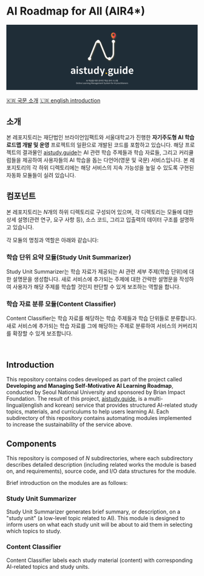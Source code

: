 # AI Roadmap for All (AIR4*)
<a href="#">
  <img src="/img/banner.png" url= width="100%" height="auto">
  </a>

[🇰🇷 국문 소개](#소개) [🇱🇷 english introduction](#introduction)

## 소개
본 레포지토리는 재단법인 브라이언임팩트와 서울대학교가 진행한 **자기주도형 AI 학습 로드맵 개발 및 운영** 프로젝트의 일환으로 개발된 코드를 포함하고 있습니다.
해당 프로젝트의 결과물인 [aistudy.guide](http://aistudy.guide:3000)는 AI 관련 학습 주제들과 학습 자료들, 그리고 커리큘럼들을 제공하여 사용자들의 AI 학습을 돕는 다언어(영문 및 국문) 서비스입니다.
본 레포지토리의 각 하위 디렉토리에는 해당 서비스의 지속 가능성을 높일 수 있도록 구현된 자동화 모듈들이 실려 있습니다.

## 컴포넌트
본 레포지토리는 *N*개의 하위 디렉토리로 구성되어 있으며, 각 디렉토리는 모듈에 대한 상세 설명(관련 연구, 요구 사항 등), 소스 코드, 그리고 입출력의 데이터 구조를 설명하고 있습니다.

각 모듈의 명칭과 역할은 아래와 같습니다:

### 학습 단위 요약 모듈(Study Unit Summarizer)
Study Unit Summarizer는 학습 자료가 제공되는 AI 관련 세부 주제(학습 단위)에 대한 설명문을 생성합니다.
새로 서비스에 추가되는 주제에 대한 간략한 설명문을 작성하여 사용자가 해당 주제를 학습할 것인지 판단할 수 있게 보조하는 역할을 합니다.

### 학습 자료 분류 모듈(Content Classifier)
Content Classifier는 학습 자료를 해당하는 학습 주제들과 학습 단위들로 분류합니다.
새로 서비스에 추가되는 학습 자료를 그에 해당하는 주제로 분류하여 서비스의 커버리지를 확장할 수 있게 보조합니다.

<br>

## Introduction
This repository contains codes developed as part of the project called **Developing and Managing Self-Motivative AI Learning Roadmap**, conducted by Seoul National University and sponsored by Brian Impact Foundation.
The result of this project, [aistudy.guide](http://aistudy.guide:3000), is a multi-lingual(english and korean) service that provides structured AI-related study topics, materials, and curriculums to help users learning AI.
Each subdirectory of this repository contains automating modules implemented to increase the sustainability of the service above.

## Components
This repository is composed of *N* subdirectories, where each subdirectory describes detailed description (including related works the module is based on, and requirements), source code, and I/O data structures for the module.

Brief introduction on the modules are as follows:

### Study Unit Summarizer
Study Unit Summarizer generates brief summary, or description, on a "study unit" (a low-level topic related to AI).
This module is designed to inform users on what each study unit will be about to aid them in selecting which topics to study.

### Content Classifier
Content Classifier labels each study material (content) with corresponding AI-related topics and study units.
